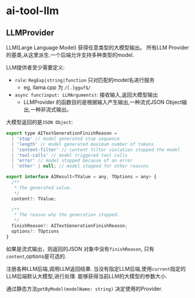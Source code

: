 # ai-tool-llm

## LLMProvider

LLM(Large Language Model) 获得任意类型的大模型输出。
所有LLM Provider的基类,从这里派生.一个后端允许支持多种类型的model.

LLM提供者至少需要定义:

* `rule`: `RegExp|string|function` 只对匹配的model名进行服务
  * eg, llama.cpp 为 `/[.]gguf$/`
* `async func(input: LLMArguments)`: 接收输入,返回大模型输出
  * LLMProvider 的函数目的是根据输入产生输出,一种流式JSON Object输出,一种非流式输出。

大模型返回的是`JSON Object`:

```js
export type AITextGenerationFinishReason =
  | 'stop' // model generated stop sequence
  | 'length' // model generated maximum number of tokens
  | 'content-filter' // content filter violation stopped the model
  | 'tool-calls' // model triggered tool calls
  | 'error' // model stopped because of an error
  | 'other' | null; // model stopped for other reasons

export interface AIResult<TValue = any, TOptions = any> {
  /**
   * The generated value.
   */
  content?: TValue;

  /**
   * The reason why the generation stopped.
   */
  finishReason?: AITextGenerationFinishReason;
  options?: TOptions
}
```

如果是流式输出，则返回的JSON 对象中没有`finishReason`, 只有`content`,options是可选的.

注册各种LLM后端,调用LLM返回结果.
当没有指定LLM后端,使用`current`指定的LLM后端默认大模型,进行处理.
能够获得当前LLM的大模型的参数大小.

通过静态方法`getByModel(modelName: string)` 决定使用的Provider.
